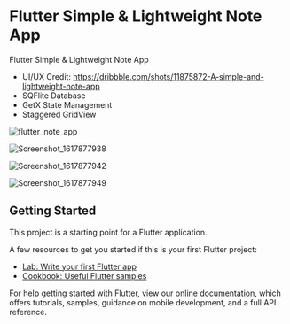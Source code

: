 # Flutter Simple & Lightweight Note App

Flutter Simple & Lightweight Note App
- UI/UX Credit: https://dribbble.com/shots/11875872-A-simple-and-lightweight-note-app
- SQFlite Database
- GetX State Management
- Staggered GridView

![flutter_note_app](https://user-images.githubusercontent.com/48145486/114013183-b2ec5280-9880-11eb-82e4-6069f03c1687.png)

![Screenshot_1617877938](https://user-images.githubusercontent.com/48145486/114013113-9e0fbf00-9880-11eb-8cae-10a21b9f54cf.png)

![Screenshot_1617877942](https://user-images.githubusercontent.com/48145486/114013118-a0721900-9880-11eb-941c-93a82928a723.png)

![Screenshot_1617877949](https://user-images.githubusercontent.com/48145486/114013129-a23bdc80-9880-11eb-96a8-ead19dc294b4.png)

## Getting Started

This project is a starting point for a Flutter application.

A few resources to get you started if this is your first Flutter project:

- [Lab: Write your first Flutter app](https://flutter.dev/docs/get-started/codelab)
- [Cookbook: Useful Flutter samples](https://flutter.dev/docs/cookbook)

For help getting started with Flutter, view our
[online documentation](https://flutter.dev/docs), which offers tutorials,
samples, guidance on mobile development, and a full API reference.

